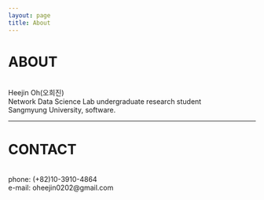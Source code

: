 ```yaml
---
layout: page
title: About
---
```

<h1>ABOUT</h1>
<Br>
Heejin Oh(오희진)<br>
Network Data Science Lab undergraduate research student<br>
Sangmyung University, software.<br>
<hr>

<h1>CONTACT</h1>
<br>
phone: (+82)10-3910-4864<br>
e-mail: oheejin0202@gmail.com

